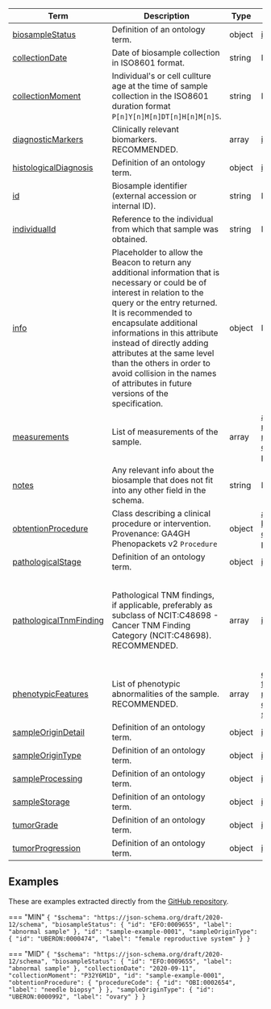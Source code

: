 |Term | Description | Type | Properties | Example | Enum|
| ---| ---| ---| ---| ---| --- |
| [biosampleStatus](./obj/biosampleStatus.md) | Definition of an ontology term. | object | [id](./obj/id.md), [label](./obj/label.md) | NA | NA|
| [collectionDate](./obj/collectionDate.md) | Date of biosample collection in ISO8601 format. | string | NA | 2021-04-23 | NA|
| [collectionMoment](./obj/collectionMoment.md) | Individual's or cell cullture age at the time of sample collection in the ISO8601 duration format `P[n]Y[n]M[n]DT[n]H[n]M[n]S`. | string | NA | P32Y6M1D, P7D | NA|
| [diagnosticMarkers](./obj/diagnosticMarkers.md) | Clinically relevant biomarkers. RECOMMENDED. | array | [id](./obj/id.md), [label](./obj/label.md) | NA | NA|
| [histologicalDiagnosis](./obj/histologicalDiagnosis.md) | Definition of an ontology term. | object | [id](./obj/id.md), [label](./obj/label.md) | NA | NA|
| [id](./obj/id.md) | Biosample identifier (external accession or internal ID). | string | NA | S0001 | NA|
| [individualId](./obj/individualId.md) | Reference to the individual from which that sample was obtained. | string | NA | P0001 | NA|
| [info](./obj/info.md) | Placeholder to allow the Beacon to return any additional information that is necessary or could be of interest in relation to the query or the entry returned. It is recommended to encapsulate additional informations in this attribute instead of directly adding attributes at the same level than the others in order to avoid collision in the names of attributes in future versions of the specification. | object | NA | NA | NA|
| [measurements](./obj/measurements.md) | List of measurements of the sample. | array | [assayCode](./obj/assayCode.md), [date](./obj/date.md), [measurementValue](./obj/measurementValue.md), [notes](./obj/notes.md), [observationMoment](./obj/observationMoment.md), [procedure](./obj/procedure.md) | NA | NA|
| [notes](./obj/notes.md) | Any relevant info about the biosample that does not fit into any other field in the schema. | string | NA | Some free text | NA|
| [obtentionProcedure](./obj/obtentionProcedure.md) | Class describing a clinical procedure or intervention. Provenance: GA4GH Phenopackets v2 `Procedure` | object | [ageAtProcedure](./obj/ageAtProcedure.md), [bodySite](./obj/bodySite.md), [dateOfProcedure](./obj/dateOfProcedure.md), [procedureCode](./obj/procedureCode.md) | NA | NA|
| [pathologicalStage](./obj/pathologicalStage.md) | Definition of an ontology term. | object | [id](./obj/id.md), [label](./obj/label.md) | NA | NA|
| [pathologicalTnmFinding](./obj/pathologicalTnmFinding.md) | Pathological TNM findings, if applicable, preferably as subclass of NCIT:C48698 - Cancer TNM Finding Category (NCIT:C48698). RECOMMENDED. | array | [id](./obj/id.md), [label](./obj/label.md) | id:NCIT:C48725, label:T2a Stage Finding,<br />id:NCIT:C48709, label:N1c Stage Finding,<br />id:NCIT:C48699, label:M0 Stage Finding | NA|
| [phenotypicFeatures](./obj/phenotypicFeatures.md) | List of phenotypic abnormalities of the sample. RECOMMENDED. | array | [evidence](./obj/evidence.md), [excluded](./obj/excluded.md), [featureType](./obj/featureType.md), [modifiers](./obj/modifiers.md), [notes](./obj/notes.md), [onset](./obj/onset.md), [resolution](./obj/resolution.md), [severity](./obj/severity.md) | NA | NA|
| [sampleOriginDetail](./obj/sampleOriginDetail.md) | Definition of an ontology term. | object | [id](./obj/id.md), [label](./obj/label.md) | NA | NA|
| [sampleOriginType](./obj/sampleOriginType.md) | Definition of an ontology term. | object | [id](./obj/id.md), [label](./obj/label.md) | NA | NA|
| [sampleProcessing](./obj/sampleProcessing.md) | Definition of an ontology term. | object | [id](./obj/id.md), [label](./obj/label.md) | NA | NA|
| [sampleStorage](./obj/sampleStorage.md) | Definition of an ontology term. | object | [id](./obj/id.md), [label](./obj/label.md) | NA | NA|
| [tumorGrade](./obj/tumorGrade.md) | Definition of an ontology term. | object | [id](./obj/id.md), [label](./obj/label.md) | NA | NA|
| [tumorProgression](./obj/tumorProgression.md) | Definition of an ontology term. | object | [id](./obj/id.md), [label](./obj/label.md) | NA | NA|

## Examples
These are examples extracted directly from the [GitHub repository](https://github.com/ga4gh-beacon/beacon-v2-Models).

=== "MIN"
	```
	{
	    "$schema": "https://json-schema.org/draft/2020-12/schema",
	    "biosampleStatus": {
	        "id": "EFO:0009655",
	        "label": "abnormal sample"
	    },
	    "id": "sample-example-0001",
	    "sampleOriginType": {
	        "id": "UBERON:0000474",
	        "label": "female reproductive system"
	    }
	}
	```

=== "MID"
	```
	{
	    "$schema": "https://json-schema.org/draft/2020-12/schema",
	    "biosampleStatus": {
	        "id": "EFO:0009655",
	        "label": "abnormal sample"
	    },
	    "collectionDate": "2020-09-11",
	    "collectionMoment": "P32Y6M1D",
	    "id": "sample-example-0001",
	    "obtentionProcedure": {
	        "procedureCode": {
	            "id": "OBI:0002654",
	            "label": "needle biopsy"
	        }
	    },
	    "sampleOriginType": {
	        "id": "UBERON:0000992",
	        "label": "ovary"
	    }
	}
	```

